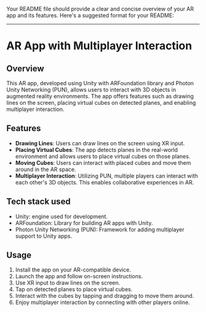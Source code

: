 Your README file should provide a clear and concise overview of your AR app and its features. Here's a suggested format for your README:

---

# AR App with Multiplayer Interaction

## Overview
This AR app, developed using Unity with ARFoundation library and Photon Unity Networking (PUN), allows users to interact with 3D objects in augmented reality environments. The app offers features such as drawing lines on the screen, placing virtual cubes on detected planes, and enabling multiplayer interaction.

## Features
- **Drawing Lines**: Users can draw lines on the screen using XR input.
- **Placing Virtual Cubes**: The app detects planes in the real-world environment and allows users to place virtual cubes on those planes.
- **Moving Cubes**: Users can interact with placed cubes and move them around in the AR space.
- **Multiplayer Interaction**: Utilizing PUN, multiple players can interact with each other's 3D objects. This enables collaborative experiences in AR.

## Tech stack used
- Unity: engine used for development.
- ARFoundation: Library for building AR apps with Unity.
- Photon Unity Networking (PUN): Framework for adding multiplayer support to Unity apps.

## Usage
1. Install the app on your AR-compatible device.
2. Launch the app and follow on-screen instructions.
3. Use XR input to draw lines on the screen.
4. Tap on detected planes to place virtual cubes.
5. Interact with the cubes by tapping and dragging to move them around.
6. Enjoy multiplayer interaction by connecting with other players online.


